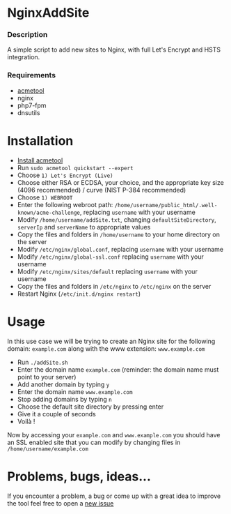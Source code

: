 # NginxAddSite

### Description

A simple script to add new sites to Nginx, with full Let's Encrypt and HSTS integration.

### Requirements

* [acmetool](https://github.com/hlandau/acme)
* nginx
* php7-fpm
* dnsutils

# Installation

* [Install acmetool](https://github.com/hlandau/acme#getting-started)
* Run `sudo acmetool quickstart --expert` 
* Choose `1) Let's Encrypt (Live)`
* Choose either RSA or ECDSA, your choice, and the appropriate key size (4096 recommended) / curve (NIST P-384 recommended)
* Choose `1) WEBROOT`
* Enter the following webroot path: `/home/username/public_html/.well-known/acme-challenge`, replacing `username` with your username
* Modify `/home/username/addSite.txt`, changing `defaultSiteDirectory`, `serverIp` and `serverName` to appropriate values
* Copy the files and folders in `/home/username` to your home directory on the server
* Modify `/etc/nginx/global.conf`, replacing `username` with your username
* Modify `/etc/nginx/global-ssl.conf` replacing `username` with your username
* Modify `/etc/nginx/sites/default` replacing `username` with your username
* Copy the files and folders in `/etc/nginx` to `/etc/nginx` on the server
* Restart Nginx (`/etc/init.d/nginx restart`)

# Usage

In this use case we will be trying to create an Nginx site for the following domain: `example.com` along with the www extension: `www.example.com`

* Run `./addSite.sh`
* Enter the domain name `example.com` (reminder: the domain name must point to your server)
* Add another domain by typing `y`
* Enter the domain name `www.example.com`
* Stop adding domains by typing `n`
* Choose the default site directory by pressing enter
* Give it a couple of seconds
* Voilà !

Now by accessing your `example.com` and `www.example.com` you should have an SSL enabled site that you can modify by changing files in `/home/username/example.com`

# Problems, bugs, ideas...

If you encounter a problem, a bug or come up with a great idea to improve the tool feel free to open a [new issue](https://github.com/cuonic/NginxAddSite/issues/new)
